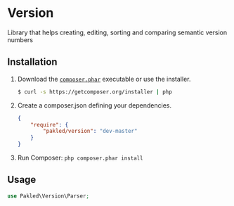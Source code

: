# Version

Library that helps creating, editing, sorting and comparing semantic version numbers

## Installation

1. Download the [`composer.phar`](https://getcomposer.org/composer.phar) executable or use the installer.

    ``` sh
    $ curl -s https://getcomposer.org/installer | php
    ```

2. Create a composer.json defining your dependencies.

    ``` json
    {
        "require": {
            "pakled/version": "dev-master"
        }
    }
    ```

3. Run Composer: `php composer.phar install`

## Usage

```php
use Pakled\Version\Parser;
```

